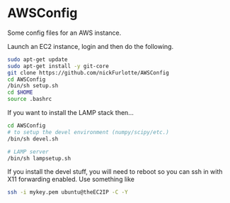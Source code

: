 AWSConfig
=========

Some config files for an AWS instance.

Launch an EC2 instance, login and then do the following.

```sh
sudo apt-get update
sudo apt-get install -y git-core
git clone https://github.com/nickFurlotte/AWSConfig
cd AWSConfig
/bin/sh setup.sh
cd $HOME
source .bashrc
```

If you  want to install the LAMP stack then...

```sh
cd AWSConfig
# to setup the devel environment (numpy/scipy/etc.)
/bin/sh devel.sh

# LAMP server
/bin/sh lampsetup.sh

```

If you install the devel stuff, you will need to reboot so you can ssh in with X11 forwarding enabled.  Use something like 

```sh
ssh -i mykey.pem ubuntu@theEC2IP -C -Y
```
